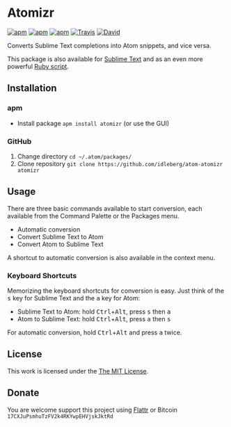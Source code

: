 # Atomizr

[![apm](https://img.shields.io/apm/l/atomizr.svg?style=flat-square)](https://atom.io/packages/atomizr)
[![apm](https://img.shields.io/apm/v/atomizr.svg?style=flat-square)](https://atom.io/packages/atomizr)
[![apm](https://img.shields.io/apm/dm/atomizr.svg?style=flat-square)](https://atom.io/packages/atomizr)
[![Travis](https://img.shields.io/travis/idleberg/atom-atomizr.svg?style=flat-square)](https://travis-ci.org/idleberg/atom-atomizr)
[![David](https://img.shields.io/david/dev/idleberg/atom-atomizr.svg?style=flat-square)](https://david-dm.org/idleberg/atom-atomizr#info=dependencies)

Converts Sublime Text completions into Atom snippets, and vice versa.

This package is also available for [Sublime Text](https://github.com/idleberg/sublime-atomizr) and as an even more powerful [Ruby script](https://github.com/idleberg/atomizr).

## Installation

### apm

* Install package `apm install atomizr` (or use the GUI)

### GitHub

1. Change directory `cd ~/.atom/packages/`
2. Clone repository `git clone https://github.com/idleberg/atom-atomizr atomizr`

## Usage

There are three basic commands available to start conversion, each available from the Command Palette or the Packages menu.

* Automatic conversion
* Convert Sublime Text to Atom
* Convert Atom to Sublime Text

A shortcut to automatic conversion is also available in the context menu.

### Keyboard Shortcuts

Memorizing the keyboard shortcuts for conversion is easy. Just think of the <kbd>s</kbd> key for Sublime Text and the <kbd>a</kbd> key for Atom:

* Sublime Text to Atom: hold <kbd>Ctrl</kbd>+<kbd>Alt</kbd>, press <kbd>s</kbd> then <kbd>a</kbd>
* Atom to Sublime Text: hold <kbd>Ctrl</kbd>+<kbd>Alt</kbd>, press <kbd>a</kbd> then <kbd>s</kbd>

For automatic conversion, hold <kbd>Ctrl</kbd>+<kbd>Alt</kbd> and press <kbd>a</kbd> twice.

## License

This work is licensed under the [The MIT License](LICENSE.md).

## Donate

You are welcome support this project using [Flattr](https://flattr.com/submit/auto?user_id=idleberg&url=https://github.com/idleberg/atom-atomizr) or Bitcoin `17CXJuPsmhuTzFV2k4RKYwpEHVjskJktRd`